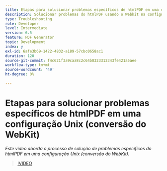 ```yaml
---
title: Etapas para solucionar problemas específicos de htmlPDF em uma configuração Unix (conversão do WebKit)
description: Solucionar problemas do htmlPDF usando o Webkit na configuração do UNIX.
type: Troubleshooting
role: Developer
level: Intermediate
version: 6.5
feature: PDF Generator
topic: Development
index: y
exl-id: 6afe3b69-1422-4832-a189-57cbc0658ac1
duration: 120
source-git-commit: f4c621f3a9caa8c2c64b8323312343fe421a5aee
workflow-type: tm+mt
source-wordcount: '49'
ht-degree: 0%

---
```


# Etapas para solucionar problemas específicos de htmlPDF em uma configuração Unix (conversão do WebKit)

*Este vídeo aborda o processo de solução de problemas específicos do htmlPDF em uma configuração Unix (conversão do WebKit).*

>[!VIDEO](https://video.tv.adobe.com/v/335548?quality=12&learn=on)
